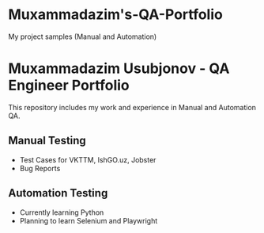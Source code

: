 # Muxammadazim's-QA-Portfolio
My project samples (Manual and Automation)
# Muxammadazim Usubjonov - QA Engineer Portfolio

This repository includes my work and experience in Manual and Automation QA.

## Manual Testing
- Test Cases for VKTTM, IshGO.uz, Jobster
- Bug Reports

## Automation Testing
- Currently learning Python
- Planning to learn Selenium and Playwright
